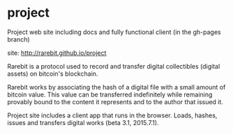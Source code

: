 project
=======

Project web site including docs and fully functional client (in the gh-pages branch)

site: <a href="http://rarebit.github.io/project">http://rarebit.github.io/project</a>



Rarebit is a protocol used to record and transfer digital collectibles (digital assets) on bitcoin's blockchain.

Rarebit works by associating the hash of a digital file with a small amount of bitcoin value. This value can be transferred indefinitely while remaining provably bound to the content it represents and to the author that issued it.

Project site includes a client app that runs in the browser. Loads, hashes, issues and transfers digital works (beta 3.1, 2015.7.1).


